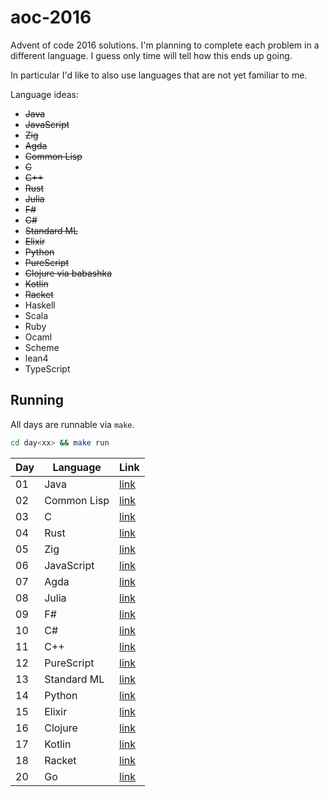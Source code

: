 # aoc-2016

Advent of code 2016 solutions. I'm planning to complete each problem in a different language. I guess only time will tell how this ends up going.

In particular I'd like to also use languages that are not yet familiar to me.

Language ideas:
- <s>Java</s>
- <s>JavaScript</s>
- <s>Zig</s>
- <s>Agda</s>
- <s>Common Lisp</s>
- <s>C</s>
- <s>C++</s>
- <s>Rust</s>
- <s>Julia</s>
- <s>F#</s>
- <s>C#</s>
- <s>Standard ML</s>
- <s>Elixir</s>
- <s>Python</s>
- <s>PureScript</s>
- <s>Clojure via babashka</s>
- <s>Kotlin</s>
- <s>Racket</s>
- Haskell
- Scala
- Ruby
- Ocaml
- Scheme
- lean4
- TypeScript

## Running

All days are runnable via `make`.

```sh
cd day<xx> && make run
```

| Day | Language    | Link            |
| --- | ----------- | --------------- |
| 01  | Java        | [link](./day01) |
| 02  | Common Lisp | [link](./day02) |
| 03  | C           | [link](./day03) |
| 04  | Rust        | [link](./day04) |
| 05  | Zig         | [link](./day05) |
| 06  | JavaScript  | [link](./day06) |
| 07  | Agda        | [link](./day07) |
| 08  | Julia       | [link](./day08) |
| 09  | F#          | [link](./day09) |
| 10  | C#          | [link](./day10) |
| 11  | C++         | [link](./day11) |
| 12  | PureScript  | [link](./day12) |
| 13  | Standard ML | [link](./day13) |
| 14  | Python      | [link](./day14) |
| 15  | Elixir      | [link](./day15) |
| 16  | Clojure     | [link](./day16) |
| 17  | Kotlin      | [link](./day17) |
| 18  | Racket      | [link](./day18) |
| 20  | Go          | [link](./day19) |


